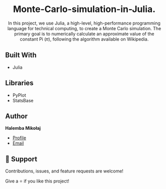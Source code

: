 <h1 align="center">Monte-Carlo-simulation-in-Julia.</h1>

<p align="center">In this project, we use Julia, a high-level, high-performance programming language for technical computing, to create a Monte Carlo simulation. The primary goal is to numerically calculate an approximate value of the constant Pi (𝜋), following the algorithm available on Wikipedia.</p>


## Built With
- Julia

## Libraries
- PyPlot
- StatsBase


## Author

**Halemba Mikołaj**


- [Profile](https://github.com/mikolaj-halemba "Halemba Mikołaj")
- [Email](mailto:mikolaj.halemba96@gmail.com?subject=Hi "Hi!")


## 🤝 Support

Contributions, issues, and feature requests are welcome!

Give a ⭐️ if you like this project!